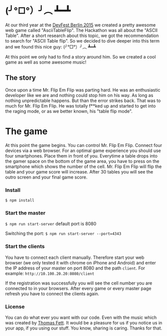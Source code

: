 # (╯°□°）╯︵ ┻━┻

At our third year at the [DevFest Berlin 2015](https://2015.devfest-berlin.de/) we created a pretty awesome web game called "AsciiTableFlip".
The Hackathon was all about the "ASCII Table".
After a short research about this topic, we got the recommendation to search for "ASCII Table flip".
So we decided to dive deeper into this term and we found this nice guy: (╯°□°）╯︵ ┻━┻

At this point we only had to find a story around him.
So we created a cool game as well as some awesome music!

## The story

Once upon a time Mr. Flip Em Flip was parting hard.
He was an enthusiastic developer like we are and nothing could stop him on his way.
As long as nothing unpredictable happens.
But than the error strikes back.
That was to much for Mr. Flip Em Flip.
He was totally f**ked up and started to get into the raging mode, or as we better known, his "table flip mode".

# The game
At this point the game begins.
You can control Mr. Flip Em Flip.
Connect four devices via a web browser.
For an optimal game experience you should use four smartphones.
Place them in front of you.
Everytime a table drops into the gamer space on the bottom of the game area, you have to press on the smartphone which shows the number of the cell.
Mr. Flip Em Flip will flip the table and your game score will increase.
After 30 tables you will see the outro screen and your final game score.

### Install
`$ npm install`

### Start the master
`$ npm run start-server`
default port is 8080

Switching the port:
`$ npm run start-server --port=4343`

### Start the clients
You have to connect each client manually.
Therefore start your web browser (we only tested it with chrome on iPhone and Android) and enter the IP address of your master on port 8080 and the path `client`.
For example:
`http://10.100.20.20:8080/client`

If the registration was successfully you will see the cell number you are connected to in your browsers.
After every game or every master page refresh you have to connect the clients again.

### License
You can do what ever you want with our code.
Even with the music which was created by [Thomas Fett](https://github.com/ThomasFett).
It would be a pleasure for us if you notice us in your app, if you using our stuff.
You know, sharing is caring.
Thanks for that.
